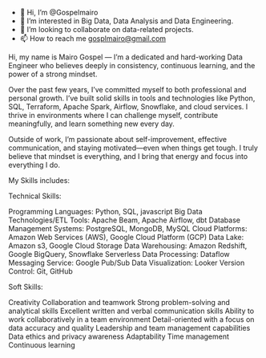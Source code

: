 - 👋 Hi, I’m @Gospelmairo
- 👀 I’m interested in Big Data, Data Analysis and Data Engineering.
- 💞️ I’m looking to collaborate on data-related projects.
- 📫 How to reach me gosplmairo@gmail.com

Hi, my name is Mairo Gospel — I’m a dedicated and hard-working Data Engineer who believes deeply in consistency, continuous learning, and the power of a strong mindset.

Over the past few years, I’ve committed myself to both professional and personal growth. I’ve built solid skills in tools and technologies like Python, SQL, Terraform, Apache Spark, Airflow, Snowflake, and cloud services. I thrive in environments where I can challenge myself, contribute meaningfully, and learn something new every day.

Outside of work, I’m passionate about self-improvement, effective communication, and staying motivated—even when things get tough. I truly believe that mindset is everything, and I bring that energy and focus into everything I do.

My Skills includes:

Technical Skills:

Programming Languages: Python, SQL, javascript
Big Data Technologies/ETL Tools: Apache Beam, Apache Airflow, dbt
Database Management Systems: PostgreSQL, MongoDB, MySQL
Cloud Platforms: Amazon Web Services (AWS), Google Cloud Platform (GCP)
Data Lake: Amazon s3, Google Cloud Storage
Data Warehousing: Amazon Redshift, Google BigQuery, Snowflake
Serverless Data Processing: Dataflow
Messaging Service: Google Pub/Sub
Data Visualization: Looker
Version Control: Git, GitHub

Soft Skills:

Creativity
Collaboration and teamwork
Strong problem-solving and analytical skills
Excellent written and verbal communication skills
Ability to work collaboratively in a team environment
Detail-oriented with a focus on data accuracy and quality
Leadership and team management capabilities
Data ethics and privacy awareness
Adaptability
Time management
Continuous learning

<!---
Gospelmairo/Gospelmairo is a ✨ special ✨ repository because its `README.md` (this file) appears on your GitHub profile.
You can click the Preview link to take a look at your changes.
--->
